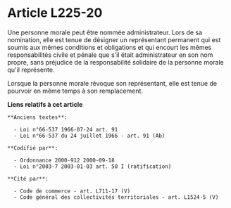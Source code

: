 # Article L225-20

Une personne morale peut être nommée administrateur. Lors de sa nomination, elle est tenue de désigner un représentant
permanent qui est soumis aux mêmes conditions et obligations et qui encourt les mêmes responsabilités civile et pénale que
s'il était administrateur en son nom propre, sans préjudice de la responsabilité solidaire de la personne morale qu'il
représente.

Lorsque la personne morale révoque son représentant, elle est tenue de pourvoir en même temps à son remplacement.

**Liens relatifs à cet article**

	**Anciens textes**:

	  - Loi n°66-537 1966-07-24 art. 91
	  - Loi n°66-537 du 24 juillet 1966 - art. 91 (Ab)

	**Codifié par**:

	  - Ordonnance 2000-912 2000-09-18
	  - Loi n°2003-7 2003-01-03 art. 50 I (ratification)

	**Cité par**:

	  - Code de commerce - art. L711-17 (V)
	  - Code général des collectivités territoriales - art. L1524-5 (V)
